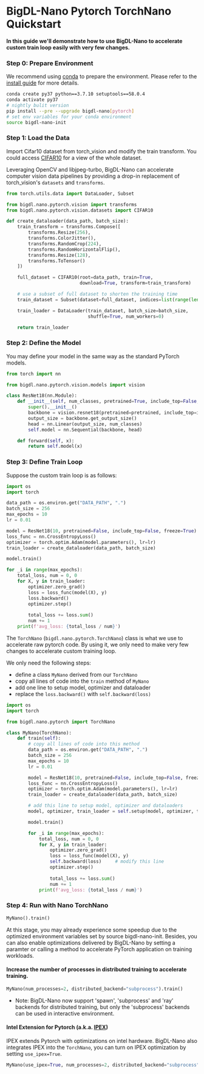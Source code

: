 # BigDL-Nano Pytorch TorchNano Quickstart

**In this guide we'll demonstrate how to use BigDL-Nano to accelerate custom train loop easily with very few changes.**

### **Step 0: Prepare Environment**

We recommend using [conda](https://docs.conda.io/projects/conda/en/latest/user-guide/install/) to prepare the environment. Please refer to the [install guide](../../UserGuide/python.md) for more details.

```bash
conda create py37 python==3.7.10 setuptools==58.0.4
conda activate py37
# nightly bulit version
pip install --pre --upgrade bigdl-nano[pytorch]
# set env variables for your conda environment
source bigdl-nano-init
```

### **Step 1: Load the Data**

Import Cifar10 dataset from torch_vision and modify the train transform. You could access [CIFAR10](https://www.cs.toronto.edu/~kriz/cifar.html) for a view of the whole dataset.

Leveraging OpenCV and libjpeg-turbo, BigDL-Nano can accelerate computer vision data pipelines by providing a drop-in replacement of torch_vision's `datasets` and `transforms`.

```python
from torch.utils.data import DataLoader, Subset

from bigdl.nano.pytorch.vision import transforms
from bigdl.nano.pytorch.vision.datasets import CIFAR10

def create_dataloader(data_path, batch_size):
    train_transform = transforms.Compose([
        transforms.Resize(256),
        transforms.ColorJitter(),
        transforms.RandomCrop(224),
        transforms.RandomHorizontalFlip(),
        transforms.Resize(128),
        transforms.ToTensor()
    ])

    full_dataset = CIFAR10(root=data_path, train=True,
                           download=True, transform=train_transform)

    # use a subset of full dataset to shorten the training time
    train_dataset = Subset(dataset=full_dataset, indices=list(range(len(full_dataset) // 40)))

    train_loader = DataLoader(train_dataset, batch_size=batch_size,
                              shuffle=True, num_workers=0)

    return train_loader
```

### **Step 2: Define the Model**

You may define your model in the same way as the standard PyTorch models.

```python
from torch import nn

from bigdl.nano.pytorch.vision.models import vision

class ResNet18(nn.Module):
    def __init__(self, num_classes, pretrained=True, include_top=False, freeze=True):
        super().__init__()
        backbone = vision.resnet18(pretrained=pretrained, include_top=include_top, freeze=freeze)
        output_size = backbone.get_output_size()
        head = nn.Linear(output_size, num_classes)
        self.model = nn.Sequential(backbone, head)

    def forward(self, x):
        return self.model(x)
```

### **Step 3: Define Train Loop**

Suppose the custom train loop is as follows:

```python
import os
import torch

data_path = os.environ.get("DATA_PATH", ".")
batch_size = 256
max_epochs = 10
lr = 0.01

model = ResNet18(10, pretrained=False, include_top=False, freeze=True)
loss_func = nn.CrossEntropyLoss()
optimizer = torch.optim.Adam(model.parameters(), lr=lr)
train_loader = create_dataloader(data_path, batch_size)

model.train()

for _i in range(max_epochs):
    total_loss, num = 0, 0
    for X, y in train_loader:
        optimizer.zero_grad()
        loss = loss_func(model(X), y)
        loss.backward()
        optimizer.step()
        
        total_loss += loss.sum()
        num += 1
    print(f'avg_loss: {total_loss / num}')
```

The `TorchNano` (`bigdl.nano.pytorch.TorchNano`) class is what we use to accelerate raw pytorch code. By using it, we only need to make very few changes to accelerate custom training loop.

We only need the following steps:

- define a class `MyNano` derived from our `TorchNano`
- copy all lines of code into the `train` method of `MyNano`
- add one line to setup model, optimizer and dataloader
- replace the `loss.backward()` with `self.backward(loss)`

```python
import os
import torch

from bigdl.nano.pytorch import TorchNano

class MyNano(TorchNano):
    def train(self):
        # copy all lines of code into this method
        data_path = os.environ.get("DATA_PATH", ".")
        batch_size = 256
        max_epochs = 10
        lr = 0.01

        model = ResNet18(10, pretrained=False, include_top=False, freeze=True)
        loss_func = nn.CrossEntropyLoss()
        optimizer = torch.optim.Adam(model.parameters(), lr=lr)
        train_loader = create_dataloader(data_path, batch_size)

        # add this line to setup model, optimizer and dataloaders
        model, optimizer, train_loader = self.setup(model, optimizer, train_loader)

        model.train()

        for _i in range(max_epochs):
            total_loss, num = 0, 0
            for X, y in train_loader:
                optimizer.zero_grad()
                loss = loss_func(model(X), y)
                self.backward(loss)     # modify this line
                optimizer.step()
                
                total_loss += loss.sum()
                num += 1
            print(f'avg_loss: {total_loss / num}')
```

### **Step 4: Run with Nano TorchNano**

```python
MyNano().train()
```

At this stage, you may already experience some speedup due to the optimized environment variables set by source bigdl-nano-init. Besides, you can also enable optimizations delivered by BigDL-Nano by setting a paramter or calling a method to accelerate PyTorch application on training workloads.

#### Increase the number of processes in distributed training to accelerate training.

```python
MyNano(num_processes=2, distributed_backend="subprocess").train()
```

- Note: BigDL-Nano now support 'spawn', 'subprocess' and 'ray' backends for distributed training, but only the 'subprocess' backends can be used in interactive environment.

#### Intel Extension for Pytorch (a.k.a. [IPEX](https://github.com/intel/intel-extension-for-pytorch))

IPEX extends Pytorch with optimizations on intel hardware. BigDL-Nano also integrates IPEX into the `TorchNano`, you can turn on IPEX optimization by setting `use_ipex=True`.

```python
MyNano(use_ipex=True, num_processes=2, distributed_backend="subprocess").train()
```
